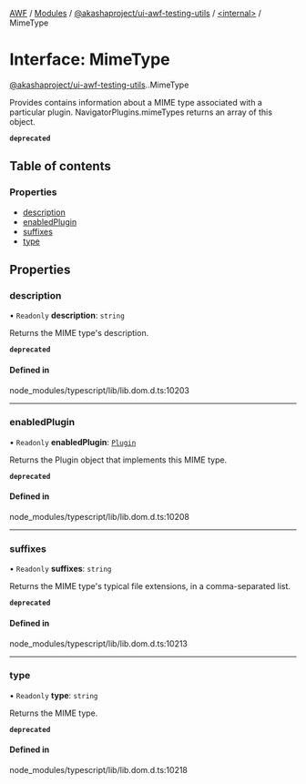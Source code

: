 [AWF](../README.md) / [Modules](../modules.md) / [@akashaproject/ui-awf-testing-utils](../modules/akashaproject_ui_awf_testing_utils.md) / [<internal\>](../modules/akashaproject_ui_awf_testing_utils._internal_.md) / MimeType

# Interface: MimeType

[@akashaproject/ui-awf-testing-utils](../modules/akashaproject_ui_awf_testing_utils.md).[<internal>](../modules/akashaproject_ui_awf_testing_utils._internal_.md).MimeType

Provides contains information about a MIME type associated with a particular plugin. NavigatorPlugins.mimeTypes returns an array of this object.

**`deprecated`**

## Table of contents

### Properties

- [description](akashaproject_ui_awf_testing_utils._internal_.MimeType.md#description)
- [enabledPlugin](akashaproject_ui_awf_testing_utils._internal_.MimeType.md#enabledplugin)
- [suffixes](akashaproject_ui_awf_testing_utils._internal_.MimeType.md#suffixes)
- [type](akashaproject_ui_awf_testing_utils._internal_.MimeType.md#type)

## Properties

### description

• `Readonly` **description**: `string`

Returns the MIME type's description.

**`deprecated`**

#### Defined in

node_modules/typescript/lib/lib.dom.d.ts:10203

___

### enabledPlugin

• `Readonly` **enabledPlugin**: [`Plugin`](../modules/akashaproject_ui_awf_testing_utils._internal_.md#plugin)

Returns the Plugin object that implements this MIME type.

**`deprecated`**

#### Defined in

node_modules/typescript/lib/lib.dom.d.ts:10208

___

### suffixes

• `Readonly` **suffixes**: `string`

Returns the MIME type's typical file extensions, in a comma-separated list.

**`deprecated`**

#### Defined in

node_modules/typescript/lib/lib.dom.d.ts:10213

___

### type

• `Readonly` **type**: `string`

Returns the MIME type.

**`deprecated`**

#### Defined in

node_modules/typescript/lib/lib.dom.d.ts:10218
